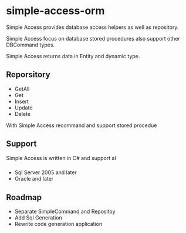 # simple-access-orm
Simple Access provides database access helpers as well as repository.

Simple Access focus on database stored procedures also support other DBCommand types.

Simple Access returns data in Entity and dynamic type.

## Reporsitory
- GetAll
- Get
- Insert
- Update
- Delete

With Simple Access recommand and support stored procedue


## Support
Simple Access is written in C# and support al
### 
- Sql Server 2005 and later
- Oracle and later

## Roadmap

- Separate SimpleCommand and Repositoy
- Add Sql Generation
- Rewrite code generation application
